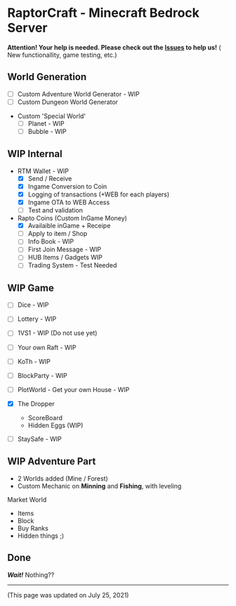 # RaptorCraft - Minecraft Bedrock Server

__Attention! Your help is needed. Please check out the [Issues](https://github.com/RutabagaCraft/RaptorCraft/issues) to help us!__ ( New functionallity, game testing, etc.)

## World Generation
- [ ] Custom Adventure World Generator - WIP
- [ ] Custom Dungeon World Generator
- Custom 'Special World' 
  - [ ] Planet - WIP
  - [ ] Bubble - WIP

## WIP Internal
- RTM Wallet - WIP
  - [X] Send / Receive
  - [X] Ingame Conversion to Coin
  - [X] Logging of transactions (+WEB for each players)
  - [X] Ingame OTA to WEB Access
  - [ ] Test and validation

- Rapto Coins (Custom InGame Money)
  - [X] Availaible inGame + Receipe
  - [ ] Apply to item / Shop
  - [ ] Info Book - WIP
  - [ ] First Join Message - WIP
  - [ ] HUB Items / Gadgets WIP
  - [ ] Trading System - Test Needed
 
## WIP Game
- [ ] Dice - WIP
- [ ] Lottery - WIP
- [ ] 1VS1 - WIP (Do not use yet)
- [ ] Your own Raft - WIP
- [ ] KoTh - WIP
- [ ] BlockParty - WIP
- [ ] PlotWorld - Get your own House - WIP
- [X] The Dropper
  - ScoreBoard
  - Hidden Eggs (WIP)
- [ ] StaySafe - WIP


## WIP Adventure Part
- 2 Worlds added (Mine / Forest)
- Custom Mechanic on **Minning** and **Fishing**, with leveling

Market World
- Items
- Block
- Buy Ranks
- Hidden things ;)

## Done

___Wait!___ Nothing??

---
(This page was updated on July 25, 2021)
